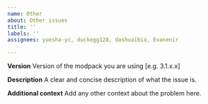 ```yaml
---
name: Other
about: Other issues
title: ''
labels: ''
assignees: yuesha-yc, duckegg128, dashuaibia, Evanenir

---
```


**Version**
Version of the modpack you are using [e.g. 3.1.x.x]

**Description**
A clear and concise description of what the issue is.

**Additional context**
Add any other context about the problem here.

